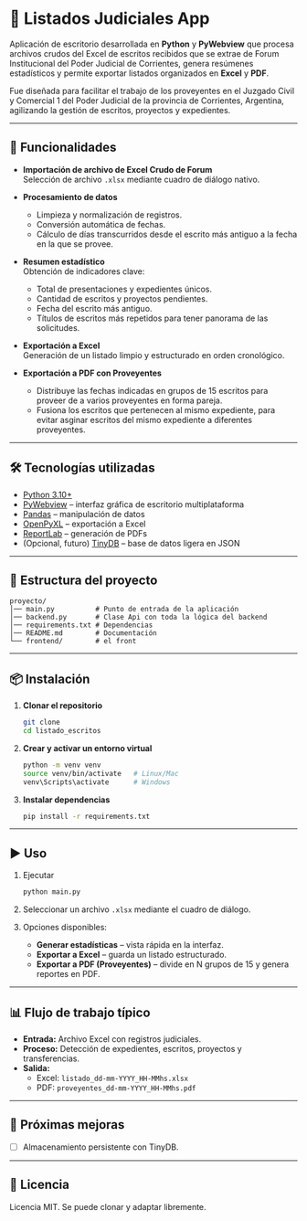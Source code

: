 # 📑 Listados Judiciales App

Aplicación de escritorio desarrollada en **Python** y **PyWebview** que procesa archivos crudos del Excel de escritos recibidos que se extrae de Forum Institucional del Poder Judicial de Corrientes, genera resúmenes estadísticos y permite exportar listados organizados en **Excel** y **PDF**.  

Fue diseñada para facilitar el trabajo de los proveyentes en el Juzgado Civil y Comercial 1 del Poder Judicial de la provincia de Corrientes, Argentina, agilizando la gestión de escritos, proyectos y expedientes.

---

## 🚀 Funcionalidades

- **Importación de archivo de Excel Crudo de Forum**  
  Selección de archivo `.xlsx` mediante cuadro de diálogo nativo.  

- **Procesamiento de datos**  
  - Limpieza y normalización de registros.  
  - Conversión automática de fechas.  
  - Cálculo de días transcurridos desde el escrito más antiguo a la fecha en la que se provee. 

- **Resumen estadístico**  
  Obtención de indicadores clave:  
  - Total de presentaciones y expedientes únicos.  
  - Cantidad de escritos y proyectos pendientes.  
  - Fecha del escrito más antiguo.  
  - Títulos de escritos más repetidos para tener panorama de las solicitudes.

- **Exportación a Excel**  
  Generación de un listado limpio y estructurado en orden cronológico.  

- **Exportación a PDF con Proveyentes**  
  - Distribuye las fechas indicadas en grupos de 15 escritos para proveer de a varios proveyentes en forma pareja.  
  - Fusiona los escritos que pertenecen al mismo expediente, para evitar asginar escritos del mismo expediente a diferentes proveyentes. 

---

## 🛠️ Tecnologías utilizadas

- [Python 3.10+](https://www.python.org/)  
- [PyWebview](https://pywebview.flowrl.com/) – interfaz gráfica de escritorio multiplataforma  
- [Pandas](https://pandas.pydata.org/) – manipulación de datos  
- [OpenPyXL](https://openpyxl.readthedocs.io/) – exportación a Excel  
- [ReportLab](https://www.reportlab.com/dev/docs/) – generación de PDFs  
- (Opcional, futuro) [TinyDB](https://tinydb.readthedocs.io/) – base de datos ligera en JSON  

---

## 📂 Estructura del proyecto

```
proyecto/
│── main.py          # Punto de entrada de la aplicación
│── backend.py       # Clase Api con toda la lógica del backend
│── requirements.txt # Dependencias
│── README.md        # Documentación
└── frontend/        # el front
```

---

## 📦 Instalación

1. **Clonar el repositorio**  
   ```bash
   git clone 
   cd listado_escritos
   ```

2. **Crear y activar un entorno virtual**  
   ```bash
   python -m venv venv
   source venv/bin/activate   # Linux/Mac
   venv\Scripts\activate      # Windows
   ```

3. **Instalar dependencias**  
   ```bash
   pip install -r requirements.txt
   ```

---

## ▶️ Uso

1. Ejecutar  
   ```bash
   python main.py
   ```

2. Seleccionar un archivo `.xlsx` mediante el cuadro de diálogo.  

3. Opciones disponibles:  
   - **Generar estadísticas** – vista rápida en la interfaz.  
   - **Exportar a Excel** – guarda un listado estructurado.  
   - **Exportar a PDF (Proveyentes)** – divide en N grupos de 15 y genera reportes en PDF.  

---

## 📊 Flujo de trabajo típico

- **Entrada:** Archivo Excel con registros judiciales.  
- **Proceso:** Detección de expedientes, escritos, proyectos y transferencias.  
- **Salida:**  
  - Excel: `listado_dd-mm-YYYY_HH-MMhs.xlsx`  
  - PDF: `proveyentes_dd-mm-YYYY_HH-MMhs.pdf`  

---

## 🔮 Próximas mejoras

- [ ] Almacenamiento persistente con TinyDB.

---

## 📜 Licencia

Licencia MIT. Se puede clonar y adaptar libremente.
